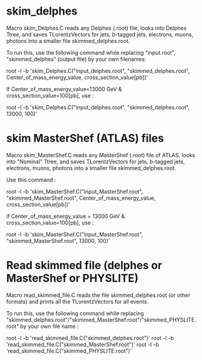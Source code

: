 # skim_delphes

Macro skim_Delphes.C reads any Delphes (.root) file, looks into Delphes Ttree, and saves TLorentzVectors for jets, b-tagged jets, electrons, muons, photons into a smaller file skimmed_delphes.root.

To run this, use the following command while replacing "input.root", "skimmed_delphes" (output file) by your own filenames:

root -l -b 'skim_Delphes.C("input_delphes.root", "skimmed_delphes.root", Center_of_mass_energy_value, cross_section_value[pb])' 

If Center_of_mass_energy_value=13000 GeV & cross_section_value=100[pb], use : 

root -l -b 'skim_Delphes.C("input_delphes.root", "skimmed_delphes.root", 13000, 100)' 

# skim MasterShef (ATLAS) files

Macro skim_MasterShef.C reads any MasterShef (.root) file of ATLAS, looks into "Nominal" Ttree, and saves TLorentzVectors for jets, b-tagged jets, electrons, muons, photons into a smaller file skimmed_delphes.root.

Use this command :

root -l -b 'skim_MasterShef.C("input_MasterShef.root", "skimmed_MasterShef.root", Center_of_mass_energy_value, cross_section_value[pb])' 

if Center_of_mass_energy_value = 13000 GeV  & cross_section_value=100[pb], use :

root -l -b 'skim_MasterShef.C("input_MasterShef.root", "skimmed_MasterShef.root", 13000, 100)'

# Read skimmed file (delphes or MasterShef or PHYSLITE)

Macro read_skimmed_file.C reads the file skimmed_delphes.root (or other formats) and prints all the TLorentzVectors for all events. 

To run this, use the following command while replacing "skimmed_delphes.root"/"skimmed_MasterShef.root"/"skimmed_PHYSLITE.root" by your own file name :

root -l -b 'read_skimmed_file.C("skimmed_delphes.root")'
root -l -b 'read_skimmed_file.C("skimmed_MasterShef.root")'
root -l -b 'read_skimmed_file.C("skimmed_PHYSLITE.root")'

